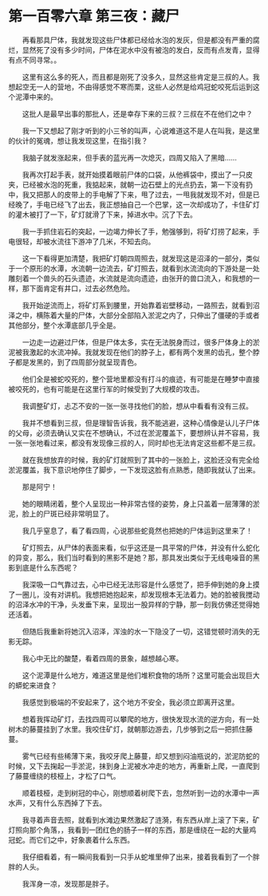 # 第一百零六章 第三夜：藏尸


　　再看那具尸体，我就发现这些尸体都已经给水泡的发灰，但是都没有严重的腐烂，显然死了没有多少时间，尸体在泥水中没有被泡的发白，反而有点发青，显得有点不同寻常。。

　　这里有这么多的死人，而且都是刚死了没多久，显然这些肯定是三叔的人。我想起空无一人的营地，不由得感觉不寒而栗，这些人必然是给鸡冠蛇咬死后运到这个泥潭中来的。

　　这批人是最早出事的那批人，还是幸存下来的三叔？三叔在不在他们之中？

　　我一下又想起了刚才听到的小三爷的叫声，心说难道这不是人在叫我，是这里的伙计的冤魂，想让我发现这里，在指引我？

　　我脑子就发涨起来，但手表的蓝光再一次熄灭，四周又陷入了黑暗……

　　我再次打起手表，就开始摸着眼前尸体的口袋，从他裤袋中，摸出了一只皮夹，已经被水泡的死重，我掂起来，就朝一边石壁上的光点扔去，第一下没有扔中，我又把那人的皮带上的手电解了下来，甩了过去，一甩我就发现不对，但是已经晚了，手电已经飞了出去，我正想抽自己一个巴掌，这一次却成功了，卡住矿灯的灌木被打了一下，矿灯就滑了下来，掉进水中。沉了下去。

　　我一手抓住岩石的突起，一边竭力伸长了手，勉强够到，将矿灯捞了起来，手电很轻，却被水流往下游冲了几米，不知去向。

　　这一下看得更加清楚，我把矿灯朝四周照去，就发现这是沼泽的一部分，类似于一个原形的水潭，水流朝一边流去，矿灯照去，就看到水流流向的下游处是一处雕刻着一个兽头的石头遗迹，水流就是流向遗迹，由张开的兽口流入，和我想的一样，那下面肯定有井口，过去必然危险。

　　我开始逆流而上，将矿灯系到腰里，开始靠着岩壁移动，一路照去，就看到沼泽之中，横陈着大量的尸体，大部分全部陷入淤泥之内了，只伸出了僵硬的手或者其他部分，整个水潭底部几乎全是。

　　一边走一边避过尸体，但是尸体太多，实在无法脱身而过，很多尸体身上的淤泥被我激起的水流冲掉。我就发现在他们的脖子上，都有两个发黑的齿孔，整个脖子都是发黑的，到了四周部分就呈现青色。

　　他们全是被蛇咬死的，整个营地里都没有打斗的痕迹，有可能是在睡梦中直接被咬死的，也有可能是在这里行军的时候受到了大规模的攻击。

　　我调整矿灯，忐忑不安的一张一张寻找他们的脸，想从中看看有没有三叔。

　　我并不想看到三叔，但是理智告诉我，我不能逃避，这种心情像是认儿子尸体的父母，必须去确认又实在不想确认，不过在淤泥覆盖下，要想辨认并不容易，我一张一张地看过来，都没有发现像三叔的人，同时却也无法肯定这些都不是三叔。

　　就在我想放弃的时候，我的矿灯就照到了其中的一张脸上，这脸还没有完全给淤泥覆盖，我下意识地停住了脚步，一下发现这脸有点熟悉，随即我就认了出来。

　　那是阿宁！

　　她的眼睛闭着，整个人呈现出一种非常古怪的姿势，身上只盖着一层薄薄的淤泥，脸上的尸斑已经非常明显了。

　　我几乎窒息了，看了看四周，心说那些蛇竟然也把她的尸体运到这里来了！

　　矿灯照去，从尸体的表面来看，似乎这还是一具平常的尸体，并没有什么蛇化的异变，那么，我们当时看到的黑影不是她？那，那具发出类似于无线电噪音的黑影到底是什么东西呢？

　　我深吸一口气靠过去，心中已经无法形容是什么感觉了，把手伸到她的身上摸了一圈儿，没有对讲机。我想把她抱起来，却发现根本无法着力。她的脸被我搅动的沼泽水冲的干净，头发垂下来，呈现出一股异样的宁静，那一刻我仿佛还觉得她还活着。

　　但随后我重新将她沉入沼泽，浑浊的水一下隐没了一切，这错觉顿时消失的无影无踪。

　　我心中无比的酸楚，看着四周的景象，越想越心寒。

　　这个泥潭是什么地方，难道这里是他们堆积食物的场所？这里可能会出现巨大的蟒蛇来进食？

　　我感觉到极端的不安起来了，这个地方不安全，我必须立即离开这里。

　　想着我挥动矿灯，去找四周可以攀爬的地方，很快发现水流的逆方向，有一处树木的藤蔓挂到了水里。我咬住矿灯，就朝那边游去，几步够到之后一把抓住藤蔓。

　　雾气已经有些稀薄下来，我咬牙爬上藤蔓，却又想到闷油瓶说的，淤泥防蛇的时候，又下去掬起一手淤泥，抹到身上泥被水冲走的地方，再重新上爬，一直爬到了藤蔓缠绕的枝桠上，才松了口气。

　　顺着枝桠，走到树冠的中心，刚想顺着树爬下去，忽然听到一边的水潭中一声水声，又有什么东西掉了下去。

　　我寻着声音去照，就看到水滩边果然激起了涟漪，有东西从岸上滚了下来，矿灯照向那个角落，，我看到一团红色的肠子一样的东西，那是缠绕在一起的大量鸡冠蛇。而它们之中，好象裹着什么东西。

　　我仔细看着，有一瞬间我看到一只手从蛇堆里伸了出来，接着我看到了一个胖胖的人头。

　　我浑身一凉，发现那是胖子。

